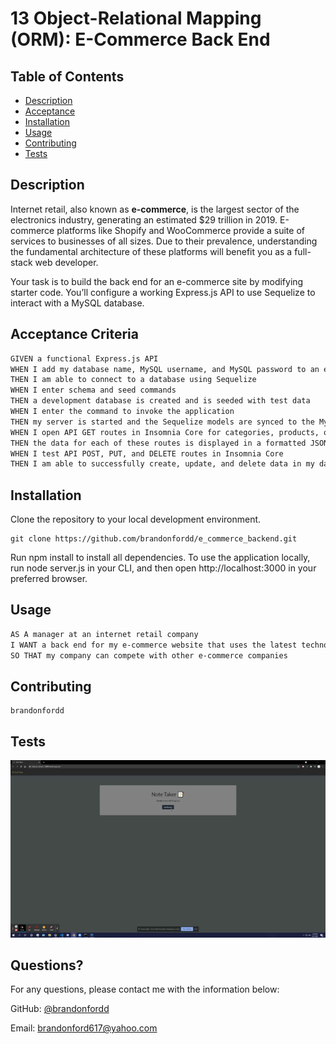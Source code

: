 # 13 Object-Relational Mapping (ORM): E-Commerce Back End

## Table of Contents
* [Description](#description)
* [Acceptance](#acceptance)
* [Installation](#installation)
* [Usage](#usage)
* [Contributing](#contributing)
* [Tests](#tests)

## Description

Internet retail, also known as **e-commerce**, is the largest sector of the electronics industry, generating an estimated $29 trillion in 2019. E-commerce platforms like Shopify and WooCommerce provide a suite of services to businesses of all sizes. Due to their prevalence, understanding the fundamental architecture of these platforms will benefit you as a full-stack web developer.

Your task is to build the back end for an e-commerce site by modifying starter code. You’ll configure a working Express.js API to use Sequelize to interact with a MySQL database.

## Acceptance Criteria

```md
GIVEN a functional Express.js API
WHEN I add my database name, MySQL username, and MySQL password to an environment variable file
THEN I am able to connect to a database using Sequelize
WHEN I enter schema and seed commands
THEN a development database is created and is seeded with test data
WHEN I enter the command to invoke the application
THEN my server is started and the Sequelize models are synced to the MySQL database
WHEN I open API GET routes in Insomnia Core for categories, products, or tags
THEN the data for each of these routes is displayed in a formatted JSON
WHEN I test API POST, PUT, and DELETE routes in Insomnia Core
THEN I am able to successfully create, update, and delete data in my database
```
## Installation
Clone the repository to your local development environment.
```
git clone https://github.com/brandonfordd/e_commerce_backend.git
```

Run npm install to install all dependencies. To use the application locally, run node server.js in your CLI, 
and then open http://localhost:3000 in your preferred browser.

## Usage 
```md
AS A manager at an internet retail company
I WANT a back end for my e-commerce website that uses the latest technologies
SO THAT my company can compete with other e-commerce companies
```

## Contributing
```
brandonfordd
```
## Tests
![GIF](https://github.com/brandonfordd/notetaker/blob/main/public/assets/gifs/notetaker_preview.gif?raw=true)

## Questions?
For any questions, please contact me with the information below:

GitHub: [@brandonfordd](https://api.github.com/users/brandonfordd)

Email: brandonford617@yahoo.com
  